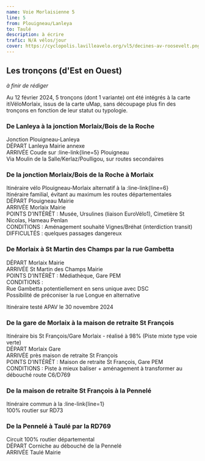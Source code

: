 ```yaml
---
name: Voie Morlaisienne 5
line: 5
from: Plouigneau/Lanleya
to: Taulé
description: à écrire
trafic: N/A vélos/jour
cover: https://cyclopolis.lavilleavelo.org/vl5/decines-av-roosevelt.png
---
```


## Les tronçons (d'Est en Ouest)

*à finir de rédiger*

Au 12 février 2024, 5 tronçons (dont 1 variante) ont été intégrés à la carte itiVéloMorlaix, issus de la carte uMap, sans découpage plus fin des tronçons en fonction de leur statut ou typologie.

### De Lanleya à la jonction Morlaix/Bois de la Roche

Jonction Plouigneau-Lanleya\
DÉPART Lanleya Mairie annexe\
ARRIVÉE Coude sur :line-link{line=5} Plouigneau\
Via Moulin de la Salle/Kerlaz/Poulligou, sur routes secondaires


### De la jonction Morlaix/Bois de la Roche à Morlaix

Itinéraire vélo Plouigneau-Morlaix alternatif à la :line-link{line=6}\
Itinéraire familial, évitant au maximum les routes départementales\
DÉPART Plouigneau Mairie\
ARRIVÉE Morlaix Mairie\
POINTS D’INTÉRÊT : Musée, Ursulines (liaison EuroVélo1), Cimetière St Nicolas, Hameau Penlan\
CONDITIONS : Aménagement souhaité Vignes/Bréhat (interdiction transit)\
DIFFICULTÉS : quelques passages dangereux


### De Morlaix à St Martin des Champs par la rue Gambetta

DÉPART Morlaix Mairie\
ARRIVÉE St Martin des Champs Mairie\
POINTS D’INTÉRÊT : Médiathèque, Gare PEM\
CONDITIONS : \
Rue Gambetta potentiellement en sens unique avec DSC\
Possibilité de préconiser la rue Longue en alternative

Itinéraire testé APAV le 30 novembre 2024


### De la gare de Morlaix à la maison de retraite St François

Itinéraire bis St François/Gare Morlaix - réalisé à 98% (Piste mixte type voie verte)\
DÉPART Morlaix Gare\
ARRIVÉE près maison de retraite St François\
POINTS D’INTÉRÊT : Maison de retraite St François, Gare PEM\
CONDITIONS : Piste à mieux baliser + aménagement à transformer au débouché route C6/D769


### De la maison de retraite St François à la Pennelé

Itinéraire commun à la :line-link{line=1}\
100% routier sur RD73


### De la Pennelé à Taulé par la RD769

Circuit 100% routier départemental\
DÉPART Corniche au débouché de la Pennelé\
ARRIVÉE Taulé Mairie
